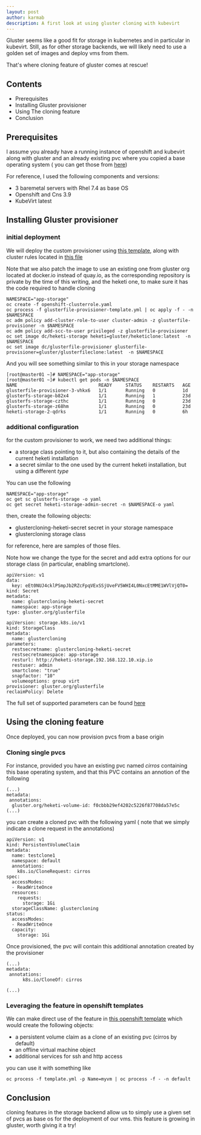 ```yaml
---
layout: post
author: karmab
description: A first look at using gluster cloning with kubevirt
---
```


Gluster seems like a good fit for storage in kubernetes and in particular in kubevirt. Still, as for other storage backends, we will likely need to use a golden set of images and deploy vms from them. 

That's where cloning feature of gluster comes at rescue!

## Contents

* Prerequisites
* Installing Gluster provisioner
* Using The cloning feature
* Conclusion
 
## Prerequisites

I assume you already have a running instance of openshift and kubevirt along with gluster and an already existing pvc where you copied a base operating system ( you can get those from [here](https://docs.openstack.org/image-guide/obtain-images.html))

For reference, I used the following components and versions:

* 3 baremetal servers with Rhel 7.4 as base OS
* Openshift and Cns 3.9
* KubeVirt latest

## Installing Gluster provisioner

### initial deployment

We will deploy the custom provisioner using [this template](2018-05-16-use-glustercloning-with-kubevirt/glusterfile-provisioner-template.yml), along with cluster rules located in [this file](2018-05-16-use-glustercloning-with-kubevirt/openshift-clusterrole.yaml)


Note that we also patch the image to use an existing one from gluster org located at docker.io instead of quay.io, as the corresponding repository is private by the time of this writing, and the heketi one, to make sure it has the code required to handle cloning

```
NAMESPACE="app-storage"
oc create -f openshift-clusterrole.yaml
oc process -f glusterfile-provisioner-template.yml | oc apply -f - -n $NAMESPACE
oc adm policy add-cluster-role-to-user cluster-admin -z glusterfile-provisioner -n $NAMESPACE
oc adm policy add-scc-to-user privileged -z glusterfile-provisioner
oc set image dc/heketi-storage heketi=gluster/heketiclone:latest  -n $NAMESPACE
oc set image dc/glusterfile-provisioner glusterfile-provisioner=gluster/glusterfileclone:latest  -n $NAMESPACE
```

And you will see something similar to this in your storage namespace

```
[root@master01 ~]# NAMESPACE="app-storage"
[root@master01 ~]# kubectl get pods -n $NAMESPACE
NAME                              READY     STATUS    RESTARTS   AGE
glusterfile-provisioner-3-vhkx6   1/1       Running   0          1d
glusterfs-storage-b82x4           1/1       Running   1          23d
glusterfs-storage-czthc           1/1       Running   0          23d
glusterfs-storage-z68hm           1/1       Running   0          23d
heketi-storage-2-qdrks            1/1       Running   0          6h
```

### additional configuration

for the custom provisioner to work, we need two additional things:

- a storage class pointing to it, but also containing the details of the current heketi installation
- a secret similar to the one used by the current heketi installation, but using a different *type*


You can use the following
```
NAMESPACE="app-storage"
oc get sc glusterfs-storage -o yaml
oc get secret heketi-storage-admin-secret -n $NAMESPACE-o yaml
```

then, create the following objects:

- glustercloning-heketi-secret secret in your storage namespace
- glustercloning storage class

for reference, here are samples of those files. 

Note how we change the type for the secret and add extra options for our storage class (in particular, enabling smartclone).

```
apiVersion: v1
data:
  key: eEt0NUJ4cklPSmpJb2RZcFpqVExSSjUveFV5WHI4L0NxcEtMME1WVlVjQT0=
kind: Secret
metadata:
  name: glustercloning-heketi-secret
  namespace: app-storage
type: gluster.org/glusterfile
```

```
apiVersion: storage.k8s.io/v1
kind: StorageClass
metadata:
  name: glustercloning
parameters:
  restsecretname: glustercloning-heketi-secret
  restsecretnamespace: app-storage
  resturl: http://heketi-storage.192.168.122.10.xip.io
  restuser: admin
  smartclone: "true"
  snapfactor: "10"
  volumeoptions: group virt
provisioner: gluster.org/glusterfile
reclaimPolicy: Delete
```

The full set of supported parameters can be found [here](https://github.com/kubernetes-incubator/external-storage/blob/master/gluster/file/README.md)


## Using the cloning feature

Once deployed, you can now provision pvcs from a base origin

### Cloning single pvcs

For instance, provided you have an existing pvc named *cirros* containing this base operating system, and that this PVC contains an annotion of the following 

```
(...)
metadata:
 annotations:
  gluster.org/heketi-volume-id: f0cbbb29ef4202c5226f87708da57e5c
(...)
```

 you can create a cloned pvc with the following yaml ( note that we simply indicate a clone request in the annotations)

```
apiVersion: v1
kind: PersistentVolumeClaim
metadata:
  name: testclone1
  namespace: default
  annotations:
    k8s.io/CloneRequest: cirros
spec:
  accessModes:
  - ReadWriteOnce
  resources:
    requests:
      storage: 1Gi
  storageClassName: glustercloning
status:
  accessModes:
  - ReadWriteOnce
  capacity:
    storage: 1Gi
```

Once provisioned, the pvc will contain this additional annotation created by the provisioner

```
(...)
metadata:
 annotations:
      k8s.io/CloneOf: cirros

(...)
```

### Leveraging the feature in openshift templates

We can make direct use of the feature in [this openshift template](2018-05-16-use-glustercloning-with-kubevirt/template.yml) which would create the following objects:

- a persistent volume claim as a clone of an existing pvc (cirros by default)
- an offline virtual machine object
- additional services for ssh and http access

you can use it with something like

```
oc process -f template.yml -p Name=myvm | oc process -f - -n default
```

## Conclusion

cloning features in the storage backend allow us to simply use a given set of pvcs as base os for the deployment of our vms. this feature is growing in gluster, worth giving it a try!





